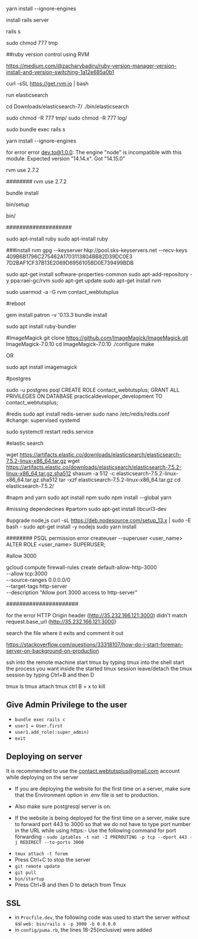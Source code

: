 yarn install --ignore-engines

install rails server

rails s

sudo chmod 777 tmp

##ruby version control using RVM

https://medium.com/@zacharybadiru/ruby-version-manager-version-install-and-version-switching-1a12e685a0b1

curl -sSL https://get.rvm.io | bash

run elasticsearch

cd Downloads/elasticsearch-7/ ./bin/elasticsearch

sudo chmod -R 777 tmp/ sudo chmod -R 777 log/

sudo bundle exec rails s

yarn install --ignore-engines

for error error dev.to@1.0.0: The engine "node" is incompatible with this
module. Expected version "14.14.x". Got "14.15.0"

rvm use 2.7.2

######## rvm use 2.7.2

bundle install

bin/setup

bin/

####################

sudo apt-install ruby sudo apt-install ruby

###install rvm gpg --keyserver hkp://pool.sks-keyservers.net --recv-keys
409B6B1796C275462A1703113804BB82D39DC0E3
7D2BAF1CF37B13E2069D6956105BD0E739499BDB

sudo apt-get install software-properties-common sudo apt-add-repository -y
ppa:rael-gc/rvm sudo apt-get update sudo apt-get install rvm

sudo usermod -a -G rvm contact_webtutsplus

#reboot

gem install patron -v '0.13.3 bundle install

sudo apt install ruby-bundler

#ImageMagick git clone https://github.com/ImageMagick/ImageMagick.git
ImageMagick-7.0.10 cd ImageMagick-7.0.10 ./configure make

OR

sudo apt install imagemagick

#postgres

sudo -u postgres psql CREATE ROLE contact_webtutsplus; GRANT ALL PRIVILEGES ON
DATABASE practicaldeveloper_development TO contact_webtutsplus;

#redis sudo apt install redis-server sudo nano /etc/redis/redis.conf #change:
supervised systemd

sudo systemctl restart redis.service

#elastic search

wget
https://artifacts.elastic.co/downloads/elasticsearch/elasticsearch-7.5.2-linux-x86_64.tar.gz
wget
https://artifacts.elastic.co/downloads/elasticsearch/elasticsearch-7.5.2-linux-x86_64.tar.gz.sha512
shasum -a 512 -c elasticsearch-7.5.2-linux-x86_64.tar.gz.sha512 tar -xzf
elasticsearch-7.5.2-linux-x86_64.tar.gz cd elasticsearch-7.5.2/

#napm and yarn sudo apt install npm sudo npm install --global yarn

#missing dependecines #partorn sudo apt-get install libcurl3-dev

#upgrade node,js curl -sL https://deb.nodesource.com/setup_13.x | sudo -E bash -
sudo apt-get install -y nodejs sudo yarn install

######## PSQL permission error createuser --superuser <user_name> ALTER ROLE
<user_name> SUPERUSER;

#allow 3000

gcloud compute firewall-rules create default-allow-http-3000 \
 --allow tcp:3000 \
 --source-ranges 0.0.0.0/0 \
 --target-tags http-server \
 --description "Allow port 3000 access to http-server"

######################

for the error HTTP Origin header (http://35.232.166.121:3000) didn't match
request.base_url (http://35.232.166.121:3000)

search the file where it exits and comment it out

https://stackoverflow.com/questions/33318107/how-do-i-start-foreman-server-on-background-on-production

ssh into the remote machine start tmux by typing tmux into the shell start the
process you want inside the started tmux session leave/detach the tmux session
by typing Ctrl+B and then D

tmux ls tmux attach tmux ctrl B + x to kill

## Give Admin Privilege to the user

- `bundle exec rails c`
- `user1 = User.first`
- `user1.add_role(:super_admin)`
- `exit`

## Deploying on server

It is recommended to use the contact.webtutsplus@gmail.com account while
deploying on the server

- If you are deploying the website for the first time on a server, make sure
  that the Environment option in .env file is set to production. 
- Also make sure postgresql server is on.
  
- If the website is being deployed for the first time on a server, make sure to forward port 443 to 3000 so that we do not have to type port number in the URL while using https:- Use the following command for port forwarding - `sudo iptables -t nat -I PREROUTING -p tcp --dport 443 -j REDIRECT --to-ports 3000`

* `tmux attach -t forem`
* Press Ctrl+C to stop the server
* `git remote update`
* `git pull`
* `bin/startup`
* Press Ctrl+B and then D to detach from Tmux

## SSL

- in `Procfile.dev`, the following code was used to start the server without ssl
  `web: bin/rails s -p 3000 -b 0.0.0.0`
- in `config/puma.rb`, the lines 18-25(inclusive) were added
